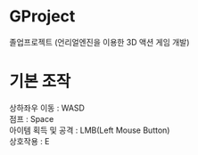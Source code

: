 # GProject
졸업프로젝트 (언리얼엔진을 이용한 3D 액션 게임 개발)

# 기본 조작
상하좌우 이동 : WASD<br>
점프 : Space<br>
아이템 획득 및 공격 : LMB(Left Mouse Button)<br>
상호작용 : E<br>

